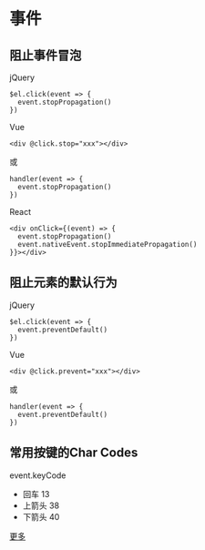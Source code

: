 # 事件
## 阻止事件冒泡
jQuery
```
$el.click(event => {
  event.stopPropagation()
})
```

Vue
```
<div @click.stop="xxx"></div>
```

或
```
handler(event => {
  event.stopPropagation()
})
```

React
```
<div onClick={(event) => {
  event.stopPropagation()
  event.nativeEvent.stopImmediatePropagation()
}}></div>
```

## 阻止元素的默认行为
jQuery
```
$el.click(event => {
  event.preventDefault()
})
```

Vue
```
<div @click.prevent="xxx"></div>
```

或
```
handler(event => {
  event.preventDefault()
})
```

## 常用按键的Char Codes
event.keyCode

* 回车 13
* 上箭头 38
* 下箭头 40

[更多](https://www.cambiaresearch.com/articles/15/javascript-char-codes-key-codes)